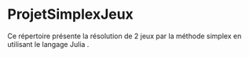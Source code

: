 # ProjetSimplexJeux
Ce répertoire présente la résolution de 2 jeux par la méthode simplex en utilisant le langage Julia .
